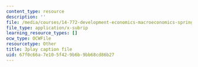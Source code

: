 ```yaml
---
content_type: resource
description: ''
file: /media/courses/14-772-development-economics-macroeconomics-spring-2013/67f0c66a7e105f429b6b9bb68cd86b27_h6Ok8CNVOaE.vtt
file_type: application/x-subrip
learning_resource_types: []
ocw_type: OCWFile
resourcetype: Other
title: 3play caption file
uid: 67f0c66a-7e10-5f42-9b6b-9bb68cd86b27
---
```

